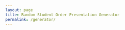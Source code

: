 ```yaml
---
layout: page
title: Random Student Order Presentation Generator
permalink: /generator/
---
```

<div id="list"></div>

<script>

var studentNames = ['anna', 'kevin', 'shiva', 'sara'];

var shuffledNames = studentNames.sort(() => { return .5 - Math.random()}).map( name => "<li><h3>"+name.toUpperCase()+"</h3></li>");
document.getElementById("list").innerHTML = '<ol>'+shuffledNames.join('')+'</ol>';

</script>

